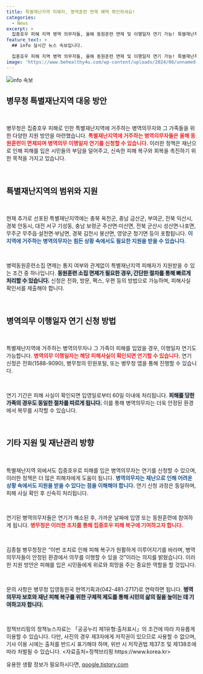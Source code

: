 ```yaml
---
title: 특별재난지역 피해자, 병역훈련 면제 혜택 확인하세요!
categories:
  - News
excerpt: >
  집중호우 피해 지역 병역 의무자들, 올해 동원훈련 면제 및 이행일자 연기 가능! 특별재난지역에 거주하는 가족이 피해를 당했다면 즉시 신청하세요. 병무청의 특단의 조치가 여러분을 기다립니다!
feature_text: >
  ## info 실시간 뉴스 속보입니다.

  집중호우 피해 지역 병역 의무자들, 올해 동원훈련 면제 및 이행일자 연기 가능! 특별재난지역에 거주하는 가족이 피해를 당했다면 즉시 신청하세요. 병무청의 특단의 조치가 여러분을 기다립니다!
image: 'https://www.behealthy4u.com/wp-content/uploads/2024/06/unnamed-file.png'
---
```


<p><img src="https://www.behealthy4u.com/wp-content/uploads/2024/06/unnamed-file.png" alt="info 속보" /></p>

<h2 data-ke-size="size26">병무청 특별재난지역 대응 방안</h2>

<p data-ke-size="size16">&nbsp;</p>

<p>병무청은 집중호우 피해로 인한 특별재난지역에 거주하는 병역의무자와 그 가족들을 위한 다양한 지원 방안을 마련했습니다. <b><span style="color: #ee2323;">특별재난지역에 거주하는 병역의무자들은 올해 동원훈련이 면제되며 병역의무 이행일자 연기를 신청할 수 있습니다.</span></b> 이러한 정책은 재난으로 인해 피해를 입은 시민들의 부담을 덜어주고, 신속한 피해 복구와 회복을 촉진하기 위한 목적을 가지고 있습니다. </p>

<p data-ke-size="size16">&nbsp;</p>

<h2 data-ke-size="size26">특별재난지역의 범위와 지원</h2>

<p data-ke-size="size16">&nbsp;</p>

<p>현재 추가로 선포된 특별재난지역에는 충북 옥천군, 충남 금산군, 부여군, 전북 익산시, 경북 안동시, 대전 서구 기성동, 충남 보령군 주산면·미산면, 전북 군산시 성산면·나포면, 무주군 무주읍·설천면·부남면, 경북 김천시 봉산면, 영양군 청기면 등이 포함됩니다. <b><span style="color: #1a5490;">이 지역에 거주하는 병역의무자는 힘든 상황 속에서도 필요한 지원을 받을 수 있습니다.</span></b></p>

<p data-ke-size="size16">&nbsp;</p>

<p>병력동원훈련소집 면제는 통지 여부와 관계없이 특별재난지역 피해자가 지원받을 수 있는 조건 중 하나입니다. <b><span style="background-color: #21538527;">동원훈련 소집 면제가 필요한 경우, 간단한 절차를 통해 빠르게 처리할 수 있습니다.</span></b> 신청은 전화, 방문, 팩스, 우편 등의 방법으로 가능하며, 피해사실 확인서를 제출해야 합니다.</p>

<p data-ke-size="size16">&nbsp;</p>

<h2 data-ke-size="size26">병역의무 이행일자 연기 신청 방법</h2>

<p data-ke-size="size16">&nbsp;</p>

<p>특별재난지역에 거주하는 병역의무자나 그 가족이 피해를 입었을 경우, 이행일자 연기도 가능합니다. <b><span style="color: #ee2323;">병역의무 이행일자는 해당 피해사실이 확인되면 연기할 수 있습니다.</span></b> 연기 신청은 전화(1588-9090), 병무청의 민원포털, 또는 병무청 앱을 통해 진행할 수 있습니다.</p>

<p data-ke-size="size16">&nbsp;</p>

<p>연기 기간은 피해 사실이 확인되면 입영일로부터 60일 이내에 처리됩니다. <b><span style="background-color: #21538527;">피해를 당한 가족의 경우도 동일한 절차를 따르게 됩니다.</span></b> 이를 통해 병역의무자는 더욱 안정된 환경에서 복무를 시작할 수 있습니다.</p>

<p data-ke-size="size16">&nbsp;</p>

<h2 data-ke-size="size26">기타 지원 및 재난관리 방향</h2>

<p data-ke-size="size16">&nbsp;</p>

<p>특별재난지역 외에서도 집중호우로 피해를 입은 병역의무자는 연기를 신청할 수 있으며, 이러한 정책은 더 많은 피해자에게 도움이 됩니다. <b><span style="color: #1a5490;">병역의무자는 재난으로 인해 어려운 상황 속에서도 지원을 받을 수 있다는 점을 이해해야 합니다.</span></b> 연기 신청 과정은 동일하며, 피해 사실 확인 후 신속히 처리됩니다.</p>

<p data-ke-size="size16">&nbsp;</p>

<p>연기된 병역의무자들은 연기가 해소된 후, 가까운 날짜에 입영 또는 동원훈련에 참여하게 됩니다. <b><span style="color: #ee2323;">병무청은 이러한 조치를 통해 집중호우 피해 복구에 기여하고자 합니다.</span></b></p>

<p data-ke-size="size16">&nbsp;</p>

<p>김종철 병무청장은 “이번 조치로 인해 피해 복구가 원활하게 이루어지기를 바라며, 병역의무자들이 안정된 환경에서 의무를 이행할 수 있을 것”이라는 의지를 밝혔습니다. 이러한 지원 방안은 피해를 입은 시민들에게 위로와 희망을 주는 중요한 역할을 할 것입니다. </p>

<p data-ke-size="size16">&nbsp;</p>

<p>문의 사항은 병무청 입영동원국 현역기획과(042-481-2717)로 연락하면 됩니다. <b><span style="background-color: #21538527;">병역의무자 보호와 재난 피해 복구를 위한 구체적 제도를 통해 시민의 삶의 질을 높이는 데 기여하고자 합니다.</span></b> </p>

<p data-ke-size="size16">&nbsp;</p>

<p>정책브리핑의 정책뉴스자료는 「공공누리 제1유형:출처표시」의 조건에 따라 자유롭게 이용할 수 있습니다. 다만, 사진의 경우 제3자에게 저작권이 있으므로 사용할 수 없으며, 기사 이용 시에는 출처를 반드시 표기해야 하며, 위반 시 저작권법 제37조 및 제138조에 따라 처벌될 수 있습니다. &lt;자료출처=정책브리핑 https://www.korea.kr></p>
유용한 생활 정보가 필요하시다면, <a href="https://qoogle.tistory.com" rel="dofollow">qoogle.tistory.com</a>


